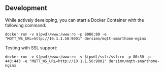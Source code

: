 ## Development

While actively developing, you can start a Docker Container with the following command:

	docker run -v $(pwd)/www:/www:ro -p 8080:80 -e "MQTT_WS_URL=http://10.1.1.50:9001" dersimn/mqtt-smarthome-nginx

Testing with SSL support:

	docker run -v $(pwd)/www:/www:ro -v $(pwd)/ssl:/ssl:ro -p 80:80 -p 443:443 -e "MQTT_WS_URL=http://10.1.1.50:9001" dersimn/mqtt-smarthome-nginx
